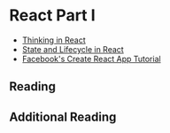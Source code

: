 # React Part I

- [Thinking in React](https://reactjs.org/docs/thinking-in-react.html)
- [State and Lifecycle in React](https://reactjs.org/docs/state-and-lifecycle.html)
- [Facebook's Create React App Tutorial](https://github.com/facebook/create-react-app)

## Reading

## Additional Reading
